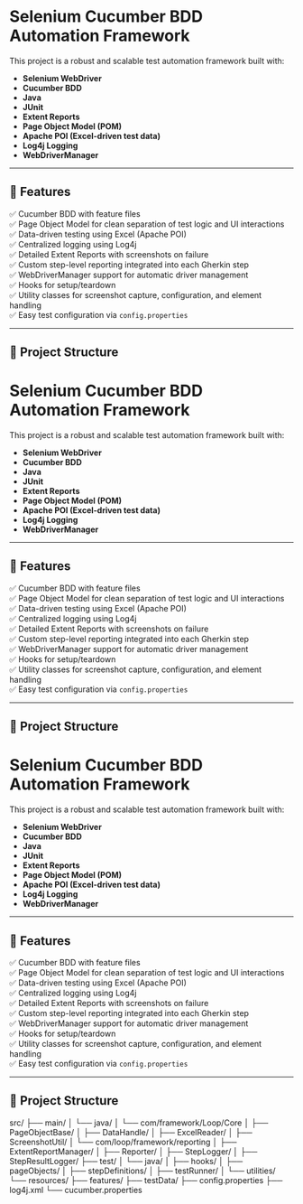 # Selenium Cucumber BDD Automation Framework

This project is a robust and scalable test automation framework built with:

- **Selenium WebDriver**
- **Cucumber BDD**
- **Java**
- **JUnit**
- **Extent Reports**
- **Page Object Model (POM)**
- **Apache POI (Excel-driven test data)**
- **Log4j Logging**
- **WebDriverManager**

---

## 🔧 Features

✅ Cucumber BDD with feature files  
✅ Page Object Model for clean separation of test logic and UI interactions  
✅ Data-driven testing using Excel (Apache POI)  
✅ Centralized logging using Log4j  
✅ Detailed Extent Reports with screenshots on failure  
✅ Custom step-level reporting integrated into each Gherkin step  
✅ WebDriverManager support for automatic driver management  
✅ Hooks for setup/teardown  
✅ Utility classes for screenshot capture, configuration, and element handling  
✅ Easy test configuration via `config.properties`

---

## 📂 Project Structure

# Selenium Cucumber BDD Automation Framework

This project is a robust and scalable test automation framework built with:

- **Selenium WebDriver**
- **Cucumber BDD**
- **Java**
- **JUnit**
- **Extent Reports**
- **Page Object Model (POM)**
- **Apache POI (Excel-driven test data)**
- **Log4j Logging**
- **WebDriverManager**

---

## 🔧 Features

✅ Cucumber BDD with feature files  
✅ Page Object Model for clean separation of test logic and UI interactions  
✅ Data-driven testing using Excel (Apache POI)  
✅ Centralized logging using Log4j  
✅ Detailed Extent Reports with screenshots on failure  
✅ Custom step-level reporting integrated into each Gherkin step  
✅ WebDriverManager support for automatic driver management  
✅ Hooks for setup/teardown  
✅ Utility classes for screenshot capture, configuration, and element handling  
✅ Easy test configuration via `config.properties`

---

## 📂 Project Structure

# Selenium Cucumber BDD Automation Framework

This project is a robust and scalable test automation framework built with:

- **Selenium WebDriver**
- **Cucumber BDD**
- **Java**
- **JUnit**
- **Extent Reports**
- **Page Object Model (POM)**
- **Apache POI (Excel-driven test data)**
- **Log4j Logging**
- **WebDriverManager**

---

## 🔧 Features

✅ Cucumber BDD with feature files  
✅ Page Object Model for clean separation of test logic and UI interactions  
✅ Data-driven testing using Excel (Apache POI)  
✅ Centralized logging using Log4j  
✅ Detailed Extent Reports with screenshots on failure  
✅ Custom step-level reporting integrated into each Gherkin step  
✅ WebDriverManager support for automatic driver management  
✅ Hooks for setup/teardown  
✅ Utility classes for screenshot capture, configuration, and element handling  
✅ Easy test configuration via `config.properties`

---

## 📂 Project Structure
src/
├── main/
│ └── java/
│ └── com/framework/Loop/Core
│ ├── PageObjectBase/
│ ├── DataHandle/
│ ├── ExcelReader/
│ ├── ScreenshotUtil/
│ └── com/loop/framework/reporting
│ ├── ExtentReportManager/
│ ├── Reporter/
│ ├── StepLogger/
│ ├── StepResultLogger/
├── test/
│ └── java/
│ ├── hooks/
│ ├── pageObjects/
│ ├── stepDefinitions/
│ ├── testRunner/
│ └── utilities/
└── resources/
├── features/
├── testData/
├── config.properties
├── log4j.xml
└── cucumber.properties
